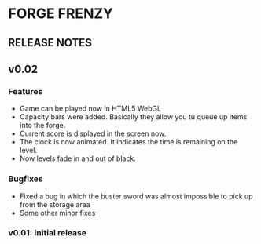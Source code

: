 # FORGE FRENZY

## RELEASE NOTES

## v0.02

### Features

- Game can be played now in HTML5 WebGL
- Capacity bars were added. Basically they allow you tu queue up items into the forge.
- Current score is displayed in the screen now.
- The clock is now animated. It indicates the time is remaining on the level.
- Now levels fade in and out of black.

### Bugfixes

- Fixed a bug in which the buster sword was almost impossible to pick up from the storage area
- Some other minor fixes

### v0.01: Initial release
